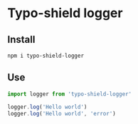 # Typo-shield logger

## Install
`npm i typo-shield-logger`

## Use
```typescript
import logger from 'typo-shield-logger'

logger.log('Hello world')
logger.log('Hello world', 'error')
```
